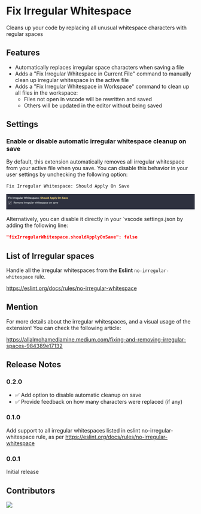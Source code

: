 # Fix Irregular Whitespace

Cleans up your code by replacing all unusual whitespace characters with regular spaces

## Features

- Automatically replaces irregular space characters when saving a file
- Adds a "Fix Irregular Whitespace in Current File" command to manually clean up irregular whitespace in the active file
- Adds a "Fix Irregular Whitespace in Workspace" command to clean up all files in the workspace:
  - Files not open in vscode will be rewritten and saved
  - Others will be updated in the editor without being saved

## Settings

### Enable or disable automatic irregular whitespace cleanup on save

By default, this extension automatically removes all irregular whitespace from your active file when you save. You can disable this behavior in your user settings by unchecking the following option:

```
Fix Irregular Whitespace: Should Apply On Save
```

![Screenshot Setting](./assets/applyonsave-setting-screenshot.png)

Alternatively, you can disable it directly in your `vscode settings.json by adding the following line:

``` json
"fixIrregularWhitespace.shouldApplyOnSave": false
```


## List of Irregular spaces

Handle all the irregular whitespaces from the **Eslint** `no-irregular-whitespace` rule.

https://eslint.org/docs/rules/no-irregular-whitespace

## Mention

For more details about the irregular whitespaces, and a visual usage of the extension! You can check the following article:

https://allalmohamedlamine.medium.com/fixing-and-removing-irregular-spaces-984389e17132

## Release Notes

### 0.2.0

- ✅ Add option to disable automatic cleanup on save 
- ✅ Provide feedback on how many characters were replaced (if any)

### 0.1.0

Add support to all irregular whitespaces listed in eslint no-irregular-whitespace rule, as per https://eslint.org/docs/rules/no-irregular-whitespace

### 0.0.1

Initial release

## Contributors

<a href="https://github.com/karlito40/fix-irregular-whitespace/graphs/contributors">
  <img src="https://contrib.rocks/image?repo=karlito40/fix-irregular-whitespace" />
</a>



